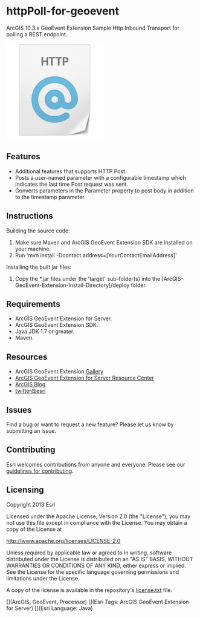 # httpPoll-for-geoevent

ArcGIS 10.3.x GeoEvent Extension Sample Http Inbound Transport for polling a REST endpoint.

![App](httpPoll-for-geoevent.png?raw=true)

## Features
* Additional features that supports HTTP Post.
* Posts a user-named parameter with a configurable timestamp which indicates the last time Post request was sent.
* Converts parameters in the Parameter property to post body in addition to the timestamp parameter.

## Instructions

Building the source code:

1. Make sure Maven and ArcGIS GeoEvent Extension SDK are installed on your machine.
2. Run 'mvn install -Dcontact.address=[YourContactEmailAddress]'

Installing the built jar files:

1. Copy the *.jar files under the 'target' sub-folder(s) into the [ArcGIS-GeoEvent-Extension-Install-Directory]/deploy folder.

## Requirements

* ArcGIS GeoEvent Extension for Server.
* ArcGIS GeoEvent Extension SDK.
* Java JDK 1.7 or greater.
* Maven.

## Resources

* ArcGIS GeoEvent Extension [Gallery](http://www.arcgis.com/home/group.html?owner=GeoEventTeam&title=ArcGIS%20GeoEvent%20Processor&sortField=title&sortOrder=asc&content=all)
* [ArcGIS GeoEvent Extension for Server Resource Center](http://links.esri.com/geoevent)
* [ArcGIS Blog](http://blogs.esri.com/esri/arcgis/)
* [twitter@esri](http://twitter.com/esri)

## Issues

Find a bug or want to request a new feature?  Please let us know by submitting an issue.

## Contributing

Esri welcomes contributions from anyone and everyone. Please see our [guidelines for contributing](https://github.com/esri/contributing).

## Licensing
Copyright 2013 Esri

Licensed under the Apache License, Version 2.0 (the "License");
you may not use this file except in compliance with the License.
You may obtain a copy of the License at

   http://www.apache.org/licenses/LICENSE-2.0

Unless required by applicable law or agreed to in writing, software
distributed under the License is distributed on an "AS IS" BASIS,
WITHOUT WARRANTIES OR CONDITIONS OF ANY KIND, either express or implied.
See the License for the specific language governing permissions and
limitations under the License.

A copy of the license is available in the repository's [license.txt](license.txt?raw=true) file.

[](ArcGIS, GeoEvent, Processor)
[](Esri Tags: ArcGIS GeoEvent Extension for Server)
[](Esri Language: Java)
